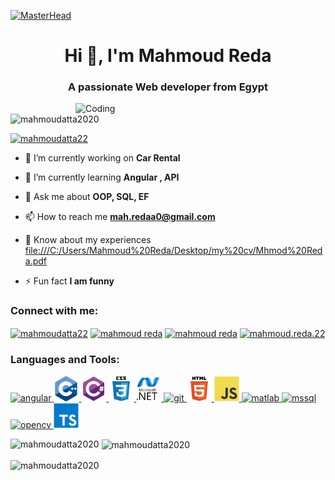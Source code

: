 
[![MasterHead]([https://images.prismic.io/turing/652ebf73fbd9a45bcec818b7_functional_programming_44edc8e7a1.webp?auto=format,compress)](https://rishavchanda.io](https://media.licdn.com/dms/image/D5612AQFlxMRpK-On8g/article-cover_image-shrink_720_1280/0/1670602482212?e=2147483647&v=beta&t=1HWOX81_1_mfqzP2kdHty9dnCVgb-dmVsMuYhBKCnRQ))

<h1 align="center">Hi 👋, I'm Mahmoud Reda</h1>
<h3 align="center">A passionate Web developer from Egypt</h3>
<img align="right" alt="Coding" width="400" src="https://www.mooc.org/hubfs/applications-of-computer-programming.jpg">


<p align="left"> <img src="https://komarev.com/ghpvc/?username=mahmoudatta2020&label=Profile%20views&color=0e75b6&style=flat" alt="mahmoudatta2020" /> </p>

<p align="left"> <a href="https://twitter.com/mahmoudatta22" target="blank"><img src="https://img.shields.io/twitter/follow/mahmoudatta22?logo=twitter&style=for-the-badge" alt="mahmoudatta22" /></a> </p>

- 🔭 I’m currently working on **Car Rental**

- 🌱 I’m currently learning **Angular , API**

- 💬 Ask me about **OOP, SQL, EF**

- 📫 How to reach me **mah.redaa0@gmail.com**

- 📄 Know about my experiences [file:///C:/Users/Mahmoud%20Reda/Desktop/my%20cv/Mhmod%20Reda.pdf](file:///C:/Users/Mahmoud%20Reda/Desktop/my%20cv/Mhmod%20Reda.pdf)

- ⚡ Fun fact **I am funny**

<h3 align="left">Connect with me:</h3>
<p align="left">
<a href="https://twitter.com/mahmoudatta22" target="blank"><img align="center" src="https://raw.githubusercontent.com/rahuldkjain/github-profile-readme-generator/master/src/images/icons/Social/twitter.svg" alt="mahmoudatta22" height="30" width="40" /></a>
<a href="https://linkedin.com/in/mahmoud reda" target="blank"><img align="center" src="https://raw.githubusercontent.com/rahuldkjain/github-profile-readme-generator/master/src/images/icons/Social/linked-in-alt.svg" alt="mahmoud reda" height="30" width="40" /></a>
<a href="https://fb.com/mahmoud reda" target="blank"><img align="center" src="https://raw.githubusercontent.com/rahuldkjain/github-profile-readme-generator/master/src/images/icons/Social/facebook.svg" alt="mahmoud reda" height="30" width="40" /></a>
<a href="https://instagram.com/mahmoud.reda.22" target="blank"><img align="center" src="https://raw.githubusercontent.com/rahuldkjain/github-profile-readme-generator/master/src/images/icons/Social/instagram.svg" alt="mahmoud.reda.22" height="30" width="40" /></a>
</p>

<h3 align="left">Languages and Tools:</h3>
<p align="left"> <a href="https://angular.io" target="_blank" rel="noreferrer"> <img src="https://angular.io/assets/images/logos/angular/angular.svg" alt="angular" width="40" height="40"/> </a> <a href="https://www.w3schools.com/cpp/" target="_blank" rel="noreferrer"> <img src="https://raw.githubusercontent.com/devicons/devicon/master/icons/cplusplus/cplusplus-original.svg" alt="cplusplus" width="40" height="40"/> </a> <a href="https://www.w3schools.com/cs/" target="_blank" rel="noreferrer"> <img src="https://raw.githubusercontent.com/devicons/devicon/master/icons/csharp/csharp-original.svg" alt="csharp" width="40" height="40"/> </a> <a href="https://www.w3schools.com/css/" target="_blank" rel="noreferrer"> <img src="https://raw.githubusercontent.com/devicons/devicon/master/icons/css3/css3-original-wordmark.svg" alt="css3" width="40" height="40"/> </a> <a href="https://dotnet.microsoft.com/" target="_blank" rel="noreferrer"> <img src="https://raw.githubusercontent.com/devicons/devicon/master/icons/dot-net/dot-net-original-wordmark.svg" alt="dotnet" width="40" height="40"/> </a> <a href="https://git-scm.com/" target="_blank" rel="noreferrer"> <img src="https://www.vectorlogo.zone/logos/git-scm/git-scm-icon.svg" alt="git" width="40" height="40"/> </a> <a href="https://www.w3.org/html/" target="_blank" rel="noreferrer"> <img src="https://raw.githubusercontent.com/devicons/devicon/master/icons/html5/html5-original-wordmark.svg" alt="html5" width="40" height="40"/> </a> <a href="https://developer.mozilla.org/en-US/docs/Web/JavaScript" target="_blank" rel="noreferrer"> <img src="https://raw.githubusercontent.com/devicons/devicon/master/icons/javascript/javascript-original.svg" alt="javascript" width="40" height="40"/> </a> <a href="https://www.mathworks.com/" target="_blank" rel="noreferrer"> <img src="https://upload.wikimedia.org/wikipedia/commons/2/21/Matlab_Logo.png" alt="matlab" width="40" height="40"/> </a> <a href="https://www.microsoft.com/en-us/sql-server" target="_blank" rel="noreferrer"> <img src="https://www.svgrepo.com/show/303229/microsoft-sql-server-logo.svg" alt="mssql" width="40" height="40"/> </a> <a href="https://opencv.org/" target="_blank" rel="noreferrer"> <img src="https://www.vectorlogo.zone/logos/opencv/opencv-icon.svg" alt="opencv" width="40" height="40"/> </a> <a href="https://www.typescriptlang.org/" target="_blank" rel="noreferrer"> <img src="https://raw.githubusercontent.com/devicons/devicon/master/icons/typescript/typescript-original.svg" alt="typescript" width="40" height="40"/> </a> </p>

<p><img align="left" src="https://github-readme-stats.vercel.app/api/top-langs?username=mahmoudatta2020&show_icons=true&locale=en&layout=compact" alt="mahmoudatta2020" /></p>

<p>&nbsp;<img align="center" src="https://github-readme-stats.vercel.app/api?username=mahmoudatta2020&show_icons=true&locale=en" alt="mahmoudatta2020" /></p>

<p><img align="center" src="https://github-readme-streak-stats.herokuapp.com/?user=mahmoudatta2020&" alt="mahmoudatta2020" /></p>
